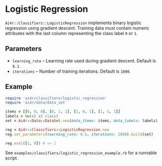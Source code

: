 # Logistic Regression

`Ai4r::Classifiers::LogisticRegression` implements binary logistic regression using gradient descent. Training data must contain numeric attributes with the last column representing the class label `0` or `1`.

## Parameters

* `learning_rate` – Learning rate used during gradient descent. Default is `0.1`.
* `iterations` – Number of training iterations. Default is `1000`.

## Example

```ruby
require 'ai4r/classifiers/logistic_regression'
require 'ai4r/data/data_set'

items = [[0, 0, 0], [0, 1, 1], [1, 0, 1], [1, 1, 1]]
labels = %w(x1 x2 class)
set = Ai4r::Data::DataSet.new(data_items: items, data_labels: labels)

reg = Ai4r::Classifiers::LogisticRegression.new
reg.set_parameters(learning_rate: 0.5, iterations: 2000).build(set)

reg.eval([1, 0]) # => 1
```

See `examples/classifiers/logistic_regression_example.rb` for a runnable script.
